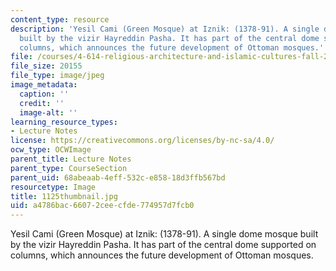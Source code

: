 ```yaml
---
content_type: resource
description: 'Yesil Cami (Green Mosque) at Iznik: (1378-91). A single dome mosque
  built by the vizir Hayreddin Pasha. It has part of the central dome supported on
  columns, which announces the future development of Ottoman mosques.'
file: /courses/4-614-religious-architecture-and-islamic-cultures-fall-2002/a4786bac66072ceecfde774957d7fcb0_1125thumbnail.jpg
file_size: 20155
file_type: image/jpeg
image_metadata:
  caption: ''
  credit: ''
  image-alt: ''
learning_resource_types:
- Lecture Notes
license: https://creativecommons.org/licenses/by-nc-sa/4.0/
ocw_type: OCWImage
parent_title: Lecture Notes
parent_type: CourseSection
parent_uid: 68abeaab-4eff-532c-e858-18d3ffb567bd
resourcetype: Image
title: 1125thumbnail.jpg
uid: a4786bac-6607-2cee-cfde-774957d7fcb0
---
```

Yesil Cami (Green Mosque) at Iznik: (1378-91). A single dome mosque built by the vizir Hayreddin Pasha. It has part of the central dome supported on columns, which announces the future development of Ottoman mosques.